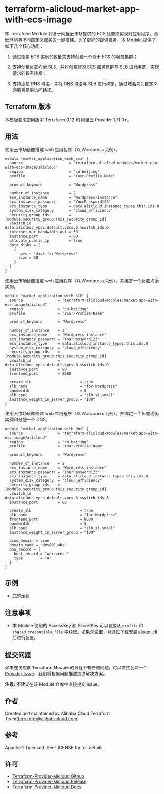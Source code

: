 terraform-alicloud-market-app-with-ecs-image
=====================================================================

本 Terraform Module 将基于阿里云市场提供的 ECS 镜像来实现对应用程序，基础环境等不同自定义服务的一键搭建。为了更好的提供服务，本 Module 提供了如下几个核心功能：

1. 通过指定 ECS 实例的数量来支持创建一个基于 ECS 的服务集群；

2. 支持创建负载均衡 SLB，并将创建好的 ECS 服务集群与 SLB 进行绑定，实现请求的按需转发；

3. 支持添加 DNS 域名，并将 DNS 域名与 SLB 进行绑定，通过域名来为自定义的服务提供访问路径。

## Terraform 版本

本模板要求使用版本 Terraform 0.12 和 阿里云 Provider 1.71.0+。

## 用法

使用云市场镜像搭建 web 应用程序（以 Wordpress 为例）。

```hcl
module "market_application_with_ecs" {
  source                     = "terraform-alicloud-modules/market-app-with-ecs-image/alicloud"
  region                     = "cn-beijing"
  profile                    = "Your-Profile-Name"

  product_keyword            = "Wordpress"

  number_of_instance         = 2
  ecs_instance_name          = "Wordpress-instance"
  ecs_instance_password      = "YourPassword123"
  ecs_instance_type          = data.alicloud_instance_types.this.ids.0
  system_disk_category       = "cloud_efficiency"
  security_group_ids         = [module.security_group.this_security_group_id]
  vswitch_id                 = data.alicloud_vpcs.default.vpcs.0.vswitch_ids.0
  internet_max_bandwidth_out = 50
  instance_port              = 80
  allocate_public_ip         = true
  data_disks = [
    {
      name = "disk-for-Wordpress"
      size = 50
    }
  ]
}
```
使用云市场镜像搭建 web 应用程序（以 Wordpress 为例），并绑定一个负载均衡实例。

```hcl
module "market_application_with_slb" {
  source                = "terraform-alicloud-modules/market-app-with-ecs-image/alicloud"
  region                = "cn-beijing"
  profile               = "Your-Profile-Name"

  product_keyword       = "Wordpress"

  number_of_instance    = 2
  ecs_instance_name     = "Wordpress-instance"
  ecs_instance_password = "YourPassword123"
  ecs_instance_type     = data.alicloud_instance_types.this.ids.0
  system_disk_category  = "cloud_efficiency"
  security_group_ids    = [module.security_group.this_security_group_id]
  vswitch_id            = data.alicloud_vpcs.default.vpcs.0.vswitch_ids.0
  instance_port         = 80
  frontend_port         = 8080

  create_slb                      = true
  slb_name                        = "for-Wordpress"
  bandwidth                       = 5
  slb_spec                        = "slb.s1.small"
  instance_weight_in_server_group = "100"
}
```

使用云市场镜像搭建 web 应用程序（以 Wordpress 为例），并绑定一个负载均衡实例和分配一个 DNS。

```hcl
module "market_application_with_dns" {
  source                = "terraform-alicloud-modules/market-app-with-ecs-image/alicloud"
  region                = "cn-beijing"
  profile               = "Your-Profile-Name"

  product_keyword       = "Wordpress"

  number_of_instance    = 2
  ecs_instance_name     = "Wordpress-instance"
  ecs_instance_password = "YourPassword123"
  ecs_instance_type     = data.alicloud_instance_types.this.ids.0
  system_disk_category  = "cloud_efficiency"
  security_group_ids    = [module.security_group.this_security_group_id]
  vswitch_id            = data.alicloud_vpcs.default.vpcs.0.vswitch_ids.0
  instance_port         = 80

  create_slb                      = true
  slb_name                        = "for-Wordpress"
  frontend_port                   = 8080
  bandwidth                       = 5
  slb_spec                        = "slb.s1.small"
  instance_weight_in_server_group = "100"

  bind_domain = true
  domain_name = "dns001.abc"
  dns_record = {
    host_record = "wordpress"
    type        = "A"
  }
}
```

## 示例

* [完整示例](https://github.com/terraform-alicloud-modules/terraform-alicloud-market-app-with-ecs-image/tree/master/examples/complete)

## 注意事项

* 本 Module 使用的 AccessKey 和 SecretKey 可以直接从 `profile` 和 `shared_credentials_file` 中获取。如果未设置，可通过下载安装 [aliyun-cli](https://github.com/aliyun/aliyun-cli#installation) 后进行配置。

提交问题
-------
如果在使用该 Terraform Module 的过程中有任何问题，可以直接创建一个 [Provider Issue](https://github.com/terraform-providers/terraform-provider-alicloud/issues/new)，我们将根据问题描述提供解决方案。

**注意:** 不建议在该 Module 仓库中直接提交 Issue。

作者
-------
Created and maintained by Alibaba Cloud Terraform Team(terraform@alibabacloud.com)

参考
----
Apache 2 Licensed. See LICENSE for full details.

许可
---------
* [Terraform-Provider-Alicloud Github](https://github.com/terraform-providers/terraform-provider-alicloud)
* [Terraform-Provider-Alicloud Release](https://releases.hashicorp.com/terraform-provider-alicloud/)
* [Terraform-Provider-Alicloud Docs](https://www.terraform.io/docs/providers/alicloud/index.html)
